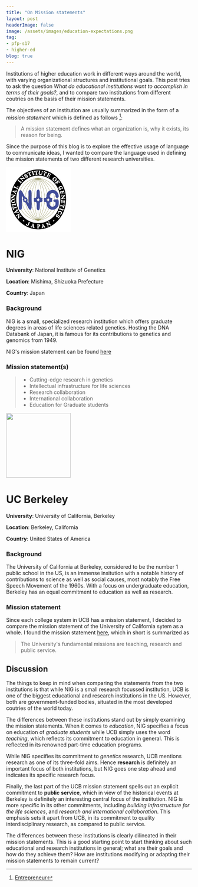 ```yaml
---
title: "On Mission statements"
layout: post
headerImage: false
image: /assets/images/education-expectations.png
tag:
- pfp-s17
- higher-ed
blog: true
---
```

Institutions of higher education work in different ways around the world, with varying organizational structures and institutional goals. This post tries to ask the question *What do educational institutions want to accomplish in terms of their goals?*, and to compare two institutions from different coutries on the basis of their mission statements.

The objectives of an institution are usually summarized in the form of a *mission statement* which is defined as follows [^1]:

> A mission statement defines what an organization is, why it exists, its reason for being.

Since the purpose of this blog is to explore the effective usage of language to communicate ideas, I wanted to compare the language used in defining the mission statements of two different research universities.   


<img src="/assets/images/nig_logo.jpg" height="175" width="175">

# NIG 
**University**: National Institute of Genetics

**Location**: Mishima, Shizuoka Prefecture

**Country**: Japan

### Background
NIG is a small, specialized research institution which offers graduate degrees in areas of life sciences related genetics. Hosting the DNA Databank of Japan, it is famous for its contributions to genetics and genomics from 1949.

NIG's mission statement can be found [here](https://www.nig.ac.jp/nig/about-nig/outline-history)

### Mission statement(s)
> - Cutting-edge research in genetics
> - Intellectual infrastructure for life sciences
> - Research collaboration
> - International collaboration
> - Education for Graduate students

 <img src="https://upload.wikimedia.org/wikipedia/commons/thumb/a/a1/Seal_of_University_of_California%2C_Berkeley.svg/225px-Seal_of_University_of_California%2C_Berkeley.svg.png" height="175" width="175">

# UC Berkeley
**University**: University of California, Berkeley

**Location**: Berkeley, California

**Country**: United States of America

### Background
The University of California at Berkeley, considered to be the number 1 public school in the US, is an immense insitution with a notable history of contributions to science as well as social causes, most notably the Free Speech Movement of the 1960s. With a focus on undergraduate education, Berkeley has an equal commitment to education as well as research.

### Mission statement
Since each college system in UCB has a mission statement, I decided to compare the mission statement of the University of California sytem as a whole. I found the mission statement [here](http://www.ucop.edu/uc-mission/index.html), which in short is summarized as

> The University's fundamental missions are teaching, research and public service.

## Discussion

The things to keep in mind when comparing the statements from the two institutions is that while NIG is a small research focussed institution, UCB is one of the biggest educational and research institutions in the US. However, both are government-funded bodies, situated in the most developed coutries of the world today.

The differences between these institutions stand out by simply examining the mission statements. When it comes to *education*, NIG specifies a focus on education of *graduate students* while UCB simply uses the word *teaching*, which reflects its commitment to education in general. This is reflected in its renowned part-time education programs.

While NIG specifies its commitment to *genetics* research, UCB mentions research as one of its three-fold aims. Hence **research** is definitely an important focus of both institutions, but NIG goes one step ahead and indicates its specific research focus.

Finally, the last part of the UCB mission statement spells out an explicit commitment to **public service**, which in view of the historical events at Berkeley is definitely an interesting central focus of the institution. NIG is more specific in its other commitments, including *building infrastructure for the life sciences*, and *research and international collaboration*. This emphasis sets it apart from UCB, in its commitment to quality interdisciplinary research, as compared to public service.

The differences between these institutions is clearly dilineated in their mission statements. This is a good starting point to start thinking about such educational and research institutions in general; what are their goals and how do they achieve them? How are institutions modifying or adapting their mission statements to remain current?

[^1]: [Entrepreneur](https://www.entrepreneur.com/encyclopedia/mission-statement)